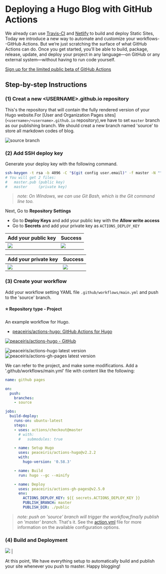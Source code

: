 # Deploying a Hugo Blog with GitHub Actions

We already can use [Travis-CI](https://travis-ci.org) and [Netlify](https://www.netlify.com) to build and deploy Static Sites, Today we introduce a new way to automate and customize your workflows--GitHub Actions. But we’re just scratching the surface of what GitHub Actions can do. Once you get started, you’ll be able to build, package, release, update, and deploy your project in any language—on GitHub or any external system—without having to run code yourself.

[Sign up for the limited public beta of GitHub Actions](https://github.com/features/actions)

## Step-by-step Instructions

### (1)  Creat a new \<USERNAME\>.github.io repository
This's the repository that will contain the fully rendered version of your Hugo website.For [User and Organization Pages sites] (`<username>/<username>.github.io` repository),we have to set `master` branch as our publishing branch.
We should creat a new branch named 'source' to store all markdown codes of blog.

![source branch](https://f000.backblazeb2.com/file/canicula/ImgURL/source+branch.png)

### (2) Add SSH deploy key

Generate your deploy key with the following command.

```sh
ssh-keygen -t rsa -b 4096 -C "$(git config user.email)" -f master -N ""
# You will get 2 files:
#   master.pub (public key)
#   master     (private key)
```
>_note: On Windows, we can use Git Bash, which is the Git command line too._

Next, Go to **Repository Settings**

- Go to **Deploy Keys** and add your public key with the **Allow write access**
- Go to **Secrets** and add your private key as `ACTIONS_DEPLOY_KEY`

| Add your public key | Success |
|---|---|
| ![](https://f000.backblazeb2.com/file/canicula/ImgURL/deploy-keys-1.jpg) | ![](https://f000.backblazeb2.com/file/canicula/ImgURL/deploy-keys-2.jpg) |

| Add your private key | Success |
|---|---|
| ![](https://f000.backblazeb2.com/file/canicula/ImgURL/secrets-1.jpg) | ![](https://f000.backblazeb2.com/file/canicula/ImgURL/secrets-2.jpg) |

### (3) Create your workflow

Add your workflow setting YAML file `.github/workflows/main.yml` and push to the 'source' branch.
#### ⭐️ Repository type - Project

An example workflow for Hugo.

- [peaceiris/actions-hugo: GitHub Actions for Hugo](https://github.com/peaceiris/actions-hugo)

[![peaceiris/actions-hugo - GitHub](https://gh-card.dev/repos/peaceiris/actions-hugo.svg?fullname)](https://github.com/peaceiris/actions-hugo)

![peaceiris/actions-hugo latest version](https://img.shields.io/github/release/peaceiris/actions-hugo.svg?label=peaceiris%2Factions-hugo)
![peaceiris/actions-gh-pages latest version](https://img.shields.io/github/release/peaceiris/actions-gh-pages.svg?label=peaceiris%2Factions-gh-pages)

We can refer to the project, and make some modifications. Add a '.github/workflows/main.yml' file with content like the following:
```yaml
name: github pages

on:
  push:
    branches:
    - source

jobs:
  build-deploy:
    runs-on: ubuntu-latest
    steps:
    - uses: actions/checkout@master
      # with:
      #   submodules: true

    - name: Setup Hugo
      uses: peaceiris/actions-hugo@v2.2.2
      with:
        hugo-version: '0.58.3'

    - name: Build
      run: hugo --gc --minify

    - name: Deploy
      uses: peaceiris/actions-gh-pages@v2.5.0
      env:
        ACTIONS_DEPLOY_KEY: ${{ secrets.ACTIONS_DEPLOY_KEY }}
        PUBLISH_BRANCH: master
        PUBLISH_DIR: ./public

```
>_note: push on 'source' branch will trigger the workflow,fina/ly publish on 'master' branch._
That's it. See the [action.yml](https://help.github.com/en/github/automating-your-workflow-with-github-actions/workflow-syntax-for-github-actions) file for more information on the available configuration options.

### (4) Build and Deployment
![](https://f000.backblazeb2.com/file/canicula/ImgURL/deploy.png) |

At this point, We have everything setup to automatically build and publish your site whenever you push to master. Happy blogging!



